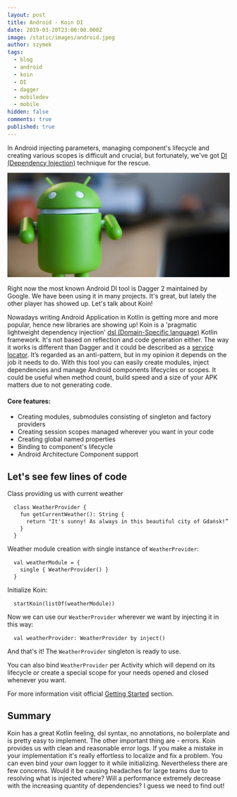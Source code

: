 ```yaml
---
layout: post
title: Android - Koin DI
date: 2019-03-20T23:00:00.000Z
image: /static/images/android.jpeg
author: szymek
tags:
  - blog
  - android
  - koin
  - DI
  - dagger
  - mobiledev
  - mobile
hidden: false
comments: true
published: true
---
```


In Android injecting parameters, managing component's lifecycle and creating various scopes is difficult and crucial, but fortunately, we've got [DI (Dependency Injection)](https://en.wikipedia.org/wiki/Dependency_injection) technique for the rescue.

<p align="center">
  <img src="/images/android-koin/android_photo.jpg">
</p>

Right now the most known Android DI tool is Dagger 2 maintained by Google. We have been using it in many projects. It's great, but lately the other player has showed up. Let's talk about Koin!

Nowadays writing Android Application in Kotlin is getting more and more popular, hence new libraries are showing up! Koin is a 'pragmatic lightweight dependency injection' [dsl (Domain-Specific language)](https://en.wikipedia.org/wiki/Domain-specific_language) Kotlin framework. It's not based on reflection and code generation either. The way it works is different than Dagger and it could be described as a [service locator](https://en.wikipedia.org/wiki/Service_locator_pattern). It’s regarded as an anti-pattern, but in my opinion it depends on the job it needs to do. With this tool you can easily create modules, inject dependencies and manage Android components lifecycles or scopes. It could be useful when method count, build speed and a size of your APK matters due to not generating code. 

#### Core features:
* Creating modules, submodules consisting of singleton and factory providers
* Creating session scopes managed wherever you want in your code
* Creating global named properties
* Binding to component's lifecycle
* Android Architecture Component support


## Let's see few lines of code
Class providing us with current weather
```
  class WeatherProvider {
    fun getCurrentWeather(): String {
      return "It's sunny! As always in this beautiful city of Gdańsk!”
    }
  }
```
Weather module creation with single instance of `WeatherProvider`:
```
  val weatherModule = {
    single { WeatherProvider() }
  }
 ```
Initialize Koin:
```
  startKoin(listOf(weatherModule))
```
Now we can use our `WeatherProvider` wherever we want by injecting it in this way:
```
  val weatherProvider: WeatherProvider by inject()
```
And that's it! The `WeatherProvider` singleton is ready to use.

You can also bind `WeatherProvider` per Activity which will depend on its lifecycle or create a special scope for your needs opened and closed whenever you want.

For more information visit official [Getting Started](https://insert-koin.io/docs/1.0/getting-started/introduction/) section.

## Summary
Koin has a great Kotlin feeling, dsl syntax, no annotations, no boilerplate and is pretty easy to implement. The other important thing are - errors. Koin provides us with clean and reasonable error logs. If you make a mistake in your implementation it's really effortless to localize and fix a problem. You can even bind your own logger to it while initializing.
Nevertheless there are few concerns. Would it be causing headaches for large teams due to resolving what is injected where? Will a performance extremely decrease with the increasing quantity of dependencies? I guess we need to find out!

